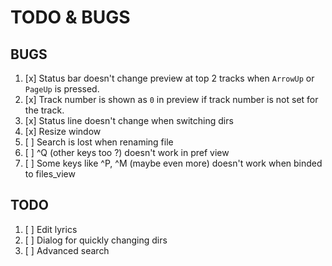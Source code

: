 TODO & BUGS
===========

BUGS
----

1. [x] Status bar doesn't change preview at top 2 tracks when `ArrowUp` or `PageUp` is pressed.
2. [x] Track number is shown as `0` in preview if track number is not set for the track.
3. [x] Status line doesn't change when switching dirs
4. [x] Resize window
5. [ ] Search is lost when renaming file
6. [ ] ^Q (other keys too ?) doesn't work in pref view
7. [ ] Some keys like ^P, ^M (maybe even more) doesn't work when binded to files_view


TODO
----

1. [ ] Edit lyrics
2. [ ] Dialog for quickly changing dirs
3. [ ] Advanced search
